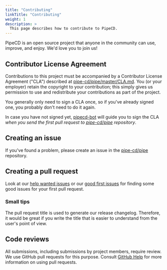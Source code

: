 ```yaml
---
title: "Contributing"
linkTitle: "Contributing"
weight: 1
description: >
  This page describes how to contribute to PipeCD.
---
```


PipeCD is an open source project that anyone in the community can use, improve, and enjoy. We'd love you to join us! 

## Contributor License Agreement

Contributions to this project must be accompanied by a Contributor License Agreement ("CLA") described at [pipe-cd/pipe/master/CLA.md](https://github.com/pipe-cd/pipe/blob/master/CLA.md). You (or your employer) retain the copyright to your contribution; this simply gives us permission to use and redistribute your contributions as part of the project.

You generally only need to sign a CLA once, so if you've already signed one, you probably don't need to do it again.

In case you have not signed yet, [pipecd-bot](https://github.com/pipecd-bot) will guide you to sign the CLA _when you send the first pull request to [pipe-cd/pipe](https://github.com/pipe-cd/pipe) repository_.

## Creating an issue

If you've found a problem, please create an issue in the [pipe-cd/pipe](https://github.com/pipe-cd/pipe/issues) repository.

## Creating a pull request

Look at our [help wanted issues](https://github.com/pipe-cd/pipe/issues?q=is%3Aissue+is%3Aopen+label%3A"help+wanted") or our [good first issues](https://github.com/pipe-cd/pipe/issues?q=is%3Aissue+is%3Aopen+label%3A"good+first+issue") for finding some good issues for your first pull request.

### Small tips

The pull request title is used to generate our release changelog. Therefore, it would be great if you write the title that is easier to understand from the user's point of view.

## Code reviews

All submissions, including submissions by project members, require review. We use GitHub pull requests for this purpose. Consult [GitHub Help](https://help.github.com/en/github/collaborating-with-issues-and-pull-requests/about-pull-requests) for more information on using pull requests.
